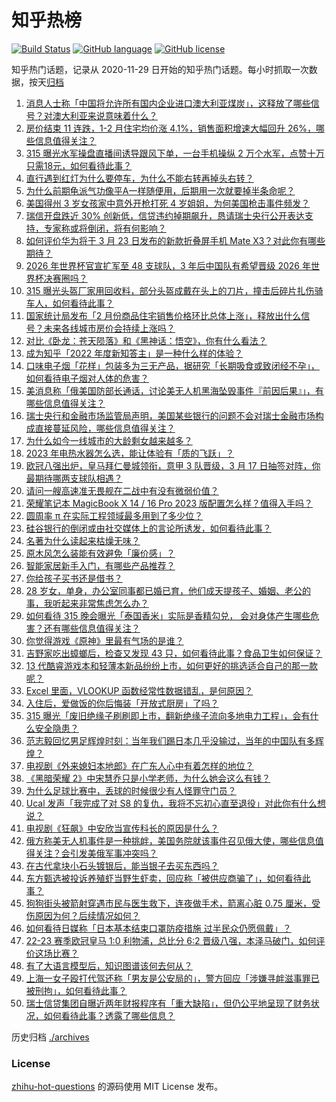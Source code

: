 # 知乎热榜
[![Build Status](https://github.com/ToWeLong/zhihu-hot-questions/workflows/CI/badge.svg)](https://github.com/ToWeLong/zhihu-hot-questions/actions)
[![GitHub language](https://img.shields.io/badge/language-golang-orange.svg)](https://golang.org/)
[![GitHub license](https://img.shields.io/github/license/ToWeLong/zhihu-hot-questions)](https://github.com/ToWeLong/zhihu-hot-questions/blob/main/LICENSE)

知乎热门话题，记录从 2020-11-29 日开始的知乎热门话题。每小时抓取一次数据，按天[归档](./archives)

<!-- BEGIN -->

1. [消息人士称「中国将允许所有国内企业进口澳大利亚煤炭」，这释放了哪些信号？对澳大利亚来说意味着什么？](https://www.zhihu.com/question/589668900)
1. [房价结束 11 连跌，1-2 月住宅均价涨 4.1%，销售面积增速大幅回升 26%，哪些信息值得关注？](https://www.zhihu.com/question/589762433)
1. [315 曝光水军操盘直播间诱导跟风下单，一台手机操纵 2 万个水军，点赞十万只需18元，如何看待此事？](https://www.zhihu.com/question/589825904)
1. [直行遇到红灯为什么要停车，为什么不能右转再掉头右转？](https://www.zhihu.com/question/587330407)
1. [为什么前期龟派气功像平A一样随便用，后期用一次就要掉半条命呢？](https://www.zhihu.com/question/589422175)
1. [美国得州 3 岁女孩家中意外开枪打死 4 岁姐姐，为何美国枪击事件频发？](https://www.zhihu.com/question/589521389)
1. [瑞信开盘跌近 30% 创新低，信贷违约掉期飙升，恳请瑞士央行公开表达支持，专家称或将倒闭，将有何影响？](https://www.zhihu.com/question/589849038)
1. [如何评价华为将于 3 月 23 日发布的新款折叠屏手机 Mate X3？对此你有哪些期待？](https://www.zhihu.com/question/589890940)
1. [2026 年世界杯官宣扩军至 48 支球队，3 年后中国队有希望晋级 2026 年世界杯决赛圈吗？](https://www.zhihu.com/question/589667221)
1. [315 曝光头盔厂家用回收料，部分头盔成戴在头上的刀片，撞击后碎片扎伤骑车人，如何看待此事？](https://www.zhihu.com/question/589814177)
1. [国家统计局发布「2 月份商品住宅销售价格环比总体上涨」，释放出什么信号？未来各线城市房价会持续上涨吗？](https://www.zhihu.com/question/589895404)
1. [对比《卧龙：苍天陨落》和《黑神话：悟空》，你有什么看法？](https://www.zhihu.com/question/587231890)
1. [成为知乎「2022 年度新知答主」是一种什么样的体验？](https://www.zhihu.com/question/589896222)
1. [口味电子烟「花样」包装多为三无产品，据研究「长期吸食或致闭经不孕」，如何看待电子烟对人体的危害？](https://www.zhihu.com/question/589742556)
1. [美消息称「俄美国防部长通话，讨论美无人机黑海坠毁事件『前因后果』」，有哪些信息值得关注？](https://www.zhihu.com/question/589885767)
1. [瑞士央行和金融市场监管局声明，美国某些银行的问题不会对瑞士金融市场构成直接蔓延风险，哪些信息值得关注？](https://www.zhihu.com/question/589890660)
1. [为什么如今一线城市的大龄剩女越来越多？](https://www.zhihu.com/question/589469865)
1. [2023 年电热水器怎么选，能让体验有「质的飞跃」？](https://www.zhihu.com/question/589898650)
1. [欧冠八强出炉，皇马拜仁曼城领衔，意甲 3 队晋级，3 月 17 日抽签对阵，你最期待哪两支球队相遇？](https://www.zhihu.com/question/589878796)
1. [请问一艘高速准无畏舰在二战中有没有微弱价值？](https://www.zhihu.com/question/589591684)
1. [荣耀笔记本 MagicBook X 14 / 16  Pro 2023 版配置怎么样？值得入手吗？](https://www.zhihu.com/question/589825927)
1. [圆周率 π 在实际工程领域最多用到了多少位？](https://www.zhihu.com/question/267550954)
1. [硅谷银行的倒闭或由社交媒体上的言论所诱发，如何看待此事？](https://www.zhihu.com/question/589698716)
1. [名著为什么读起来枯燥无味？](https://www.zhihu.com/question/589431958)
1. [原木风怎么装能有效避免「廉价感」？](https://www.zhihu.com/question/585164245)
1. [智能家居新手入门，有哪些产品推荐？](https://www.zhihu.com/question/585224827)
1. [你给孩子买书还是借书？](https://www.zhihu.com/question/585513125)
1. [28 岁女，单身，办公室同事都已婚已育，他们成天提孩子、婚姻、老公的事，我听起来非常焦虑怎么办？](https://www.zhihu.com/question/456159878)
1. [如何看待 315 晚会曝光「泰国香米」实际是香精勾兑， 会对身体产生哪些危害？还有哪些信息值得关注？](https://www.zhihu.com/question/589809267)
1. [你觉得游戏《原神》里最有气场的是谁？](https://www.zhihu.com/question/476751897)
1. [吉野家吃出蟑螂后，检查又发现 43 只，如何看待此事？食品卫生如何保证？](https://www.zhihu.com/question/589748456)
1. [13 代酷睿游戏本和轻薄本新品纷纷上市，如何更好的挑选适合自己的那一款呢？](https://www.zhihu.com/question/589779987)
1. [Excel 里面，VLOOKUP 函数经常性数据错乱，是何原因？](https://www.zhihu.com/question/20197077)
1. [入住后，爱做饭的你后悔装「开放式厨房」了吗？](https://www.zhihu.com/question/585163379)
1. [315 曝光「废旧绝缘子刷刷即上市，翻新绝缘子流向多地电力工程」，会有什么安全隐患？](https://www.zhihu.com/question/589832579)
1. [范志毅回忆男足辉煌时刻：当年我们踢日本几乎没输过，当年的中国队有多辉煌？](https://www.zhihu.com/question/589454245)
1. [电视剧《外来媳妇本地郎》在广东人心中有着怎样的地位？](https://www.zhihu.com/question/371754911)
1. [《黑暗荣耀 2》中宋慧乔只是小学老师，为什么她会这么有钱？](https://www.zhihu.com/question/577319936)
1. [为什么足球比赛中，丢球的时候很少有人怪罪守门员？](https://www.zhihu.com/question/485365858)
1. [Ucal 发声「我完成了对 S8 的复仇，我将不忘初心直至退役」对此你有什么想说？](https://www.zhihu.com/question/589834737)
1. [电视剧《狂飙》中安欣当宣传科长的原因是什么？](https://www.zhihu.com/question/588387404)
1. [俄方称美无人机事件是一种挑衅，美国务院就该事件召见俄大使，哪些信息值得关注？会引发美俄军事冲突吗？](https://www.zhihu.com/question/589682124)
1. [在古代拿块小石头镀银后，能当银子去买东西吗？](https://www.zhihu.com/question/589065183)
1. [东方甄选被投诉养殖虾当野生虾卖，回应称「被供应商骗了」，如何看待此事？](https://www.zhihu.com/question/589675102)
1. [狗狗街头被箭射穿遇市民与医生救下，连夜做手术，箭离心脏 0.75 厘米，受伤原因为何？后续情况如何？](https://www.zhihu.com/question/588662162)
1. [如何看待日媒称「日本基本结束口罩防疫措施 过半民众仍愿佩戴」？](https://www.zhihu.com/question/589681560)
1. [22-23 赛季欧冠皇马 1:0 利物浦，总比分 6:2 晋级八强，本泽马破门，如何评价这场比赛？](https://www.zhihu.com/question/589855733)
1. [有了大语言模型后，知识图谱该何去何从？](https://www.zhihu.com/question/588865784)
1. [上海一女子殴打代驾还称「男友是公安局的」，警方回应「涉嫌寻衅滋事罪已被刑拘」，如何看待此事？](https://www.zhihu.com/question/589697892)
1. [瑞士信贷集团自曝近两年财报程序有「重大缺陷」，但仍公平地呈现了财务状况，如何看待此事？透露了哪些信息？](https://www.zhihu.com/question/589567724)

<!-- END -->

历史归档 [./archives](./archives)


### License
[zhihu-hot-questions](https://github.com/towelong/zhihu-hot-questions) 的源码使用 MIT License 发布。